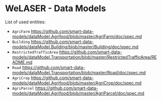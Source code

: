 # WeLASER - Data Models

List of used entities:
- `AgriFarm` https://github.com/smart-data-models/dataModel.Agrifood/blob/master/AgriFarm/doc/spec.md
- `Building` https://github.com/smart-data-models/dataModel.Building/blob/master/Building/doc/spec.md
- `RestrictedTrafficArea` https://github.com/smart-data-models/dataModel.Transportation/blob/master/RestrictedTrafficArea/README.md
- `Road` https://github.com/smart-data-models/dataModel.Transportation/blob/master/Road/doc/spec.md
- `AgriCrop` https://github.com/smart-data-models/dataModel.Agrifood/blob/master/AgriCrop/doc/spec.md
- `AgriParcel` https://github.com/smart-data-models/dataModel.Agrifood/blob/master/AgriParcel/doc/spec.md
